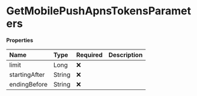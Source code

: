# GetMobilePushApnsTokensParameters

**Properties**

| Name          | Type   | Required | Description |
| :------------ | :----- | :------- | :---------- |
| limit         | Long   | ❌       |             |
| startingAfter | String | ❌       |             |
| endingBefore  | String | ❌       |             |
